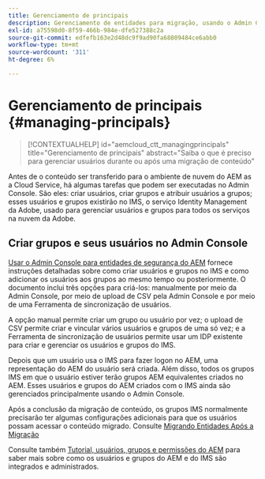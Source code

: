 ```yaml
---
title: Gerenciamento de principais
description: Gerenciamento de entidades para migração, usando o Admin Console
exl-id: a75598d0-8f59-466b-984e-dfe527388c2a
source-git-commit: edfefb163e2d48dc9f9ad90fa68809484ce6abb0
workflow-type: tm+mt
source-wordcount: '311'
ht-degree: 6%

---
```


# Gerenciamento de principais {#managing-principals}

>[!CONTEXTUALHELP]
>id="aemcloud_ctt_managingprincipals"
>title="Gerenciamento de principais"
>abstract="Saiba o que é preciso para gerenciar usuários durante ou após uma migração de conteúdo"

Antes de o conteúdo ser transferido para o ambiente de nuvem do AEM as a Cloud Service, há algumas tarefas que podem ser executadas no Admin Console.  São eles: criar usuários, criar grupos e atribuir usuários a grupos; esses usuários e grupos existirão no IMS, o serviço Identity Management da Adobe, usado para gerenciar usuários e grupos para todos os serviços na nuvem da Adobe.

## Criar grupos e seus usuários no Admin Console

[Usar o Admin Console para entidades de segurança do AEM](https://experienceleague.adobe.com/pt-br/docs/experience-manager-cloud-service/content/security/ims-support#how-to-set-up) fornece instruções detalhadas sobre como criar usuários e grupos no IMS e como adicionar os usuários aos grupos ao mesmo tempo ou posteriormente.  O documento inclui três opções para criá-los: manualmente por meio da Admin Console, por meio de upload de CSV pela Admin Console e por meio de uma Ferramenta de sincronização de usuários.

A opção manual permite criar um grupo ou usuário por vez; o upload de CSV permite criar e vincular vários usuários e grupos de uma só vez; e a Ferramenta de sincronização de usuários permite usar um IDP existente para criar e gerenciar os usuários e grupos do IMS.

Depois que um usuário usa o IMS para fazer logon no AEM, uma representação do AEM do usuário será criada.  Além disso, todos os grupos IMS em que o usuário estiver terão grupos AEM equivalentes criados no AEM.  Esses usuários e grupos do AEM criados com o IMS ainda são gerenciados principalmente usando o Admin Console.

Após a conclusão da migração de conteúdo, os grupos IMS normalmente precisarão ter algumas configurações adicionais para que os usuários possam acessar o conteúdo migrado.  Consulte [Migrando Entidades Após a Migração](/help/journey-migration/managing-principals-after-migration.md)

Consulte também [Tutorial, usuários, grupos e permissões do AEM](https://experienceleague.adobe.com/pt-br/docs/experience-manager-learn/cloud-service/accessing/aem-users-groups-and-permissions) para saber mais sobre como os usuários e grupos do AEM e do IMS são integrados e administrados.
